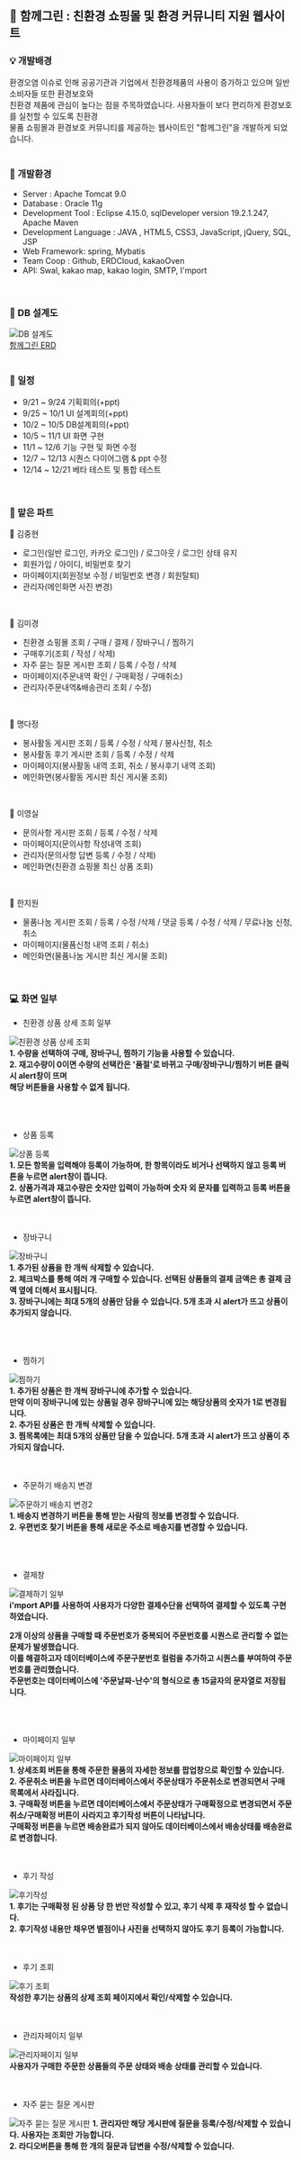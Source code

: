 ## :herb: 함께그린 : 친환경 쇼핑몰 및 환경 커뮤니티 지원 웹사이트  

### :bulb: 개발배경      
환경오염 이슈로 인해 공공기관과 기업에서 친환경제품의 사용이 증가하고 있으며 일반 소비자들 또한 환경보호와   
친환경 제품에 관심이 높다는 점을 주목하였습니다. 사용자들이 보다 편리하게 환경보호를 실천할 수 있도록 친환경    
물품 쇼핑몰과 환경보호 커뮤니티를 제공하는 웹사이트인 "함께그린"을 개발하게 되었습니다.   
<br>      
  
### :dart: 개발환경
- Server : Apache Tomcat 9.0
- Database : Oracle 11g
- Development Tool : Eclipse 4.15.0, sqlDeveloper version 19.2.1.247, Apache Maven
- Development Language : JAVA , HTML5, CSS3, JavaScript, jQuery, SQL, JSP
- Web Framework: spring, Mybatis
- Team Coop : Github, ERDCloud, kakaoOven
- API: Swal, kakao map, kakao login, SMTP, I'mport
<br>          

### :dart: DB 설계도
![DB 설계도](https://github.com/ssd256/Green_Together/blob/main/images/view/DB%20ERD.PNG)   
[함께그린 ERD](https://www.erdcloud.com/d/EhKyEDLCTsgZXtTBh)    
<br>
       
### :date: 일정      
  - 9/21 ~ 9/24   기획회의(+ppt)   
  - 9/25 ~ 10/1   UI 설계회의(+ppt)     
  - 10/2 ~ 10/5   DB설계회의(+ppt)   
  - 10/5 ~ 11/1   UI 화면 구현   
  - 11/1 ~ 12/6   기능 구현 및 화면 수정   
  - 12/7 ~ 12/13   시퀀스 다이어그램 & ppt 수정   
  - 12/14 ~ 12/21   베타 테스트 및 통합 테스트      
<br>      
       
### :memo: 맡은 파트      
:closed_book: 김중현
- 로그인(일반 로그인, 카카오 로그인) / 로그아웃 / 로그인 상태 유지 
- 회원가입 / 아이디, 비밀번호 찾기 
- 마이페이지(회원정보 수정 / 비밀번호 변경 / 회원탈퇴) 
- 관리자(메인화면 사진 변경)      
 <br>  
   
:green_book: 김미경
- 친환경 쇼핑몰 조회 / 구매 / 결제 / 장바구니 / 찜하기
- 구매후기(조회 / 작성 / 삭제)
- 자주 묻는 질문 게시판 조회 / 등록 / 수정 / 삭제
 - 마이페이지(주문내역 확인 / 구매확정 / 구매취소)
 - 관리자(주문내역&배송관리 조회 / 수정)   
 <br>   
    
:blue_book: 명다정
- 봉사활동 게시판 조회 / 등록 / 수정 / 삭제 / 봉사신청, 취소
- 봉사활동 후기 게시판 조회 / 등록 / 수정 / 삭제
- 마이페이지(봉사활동 내역 조회, 취소 / 봉사후기 내역 조회)   
- 메인화면(봉사활동 게시판 최신 게시물 조회)
<br>   
    
:orange_book: 이영실
- 문의사항 게시판 조회 / 등록 / 수정 / 삭제
- 마이페이지(문의사항 작성내역 조회)
- 관리자(문의사항 답변 등록 / 수정 / 삭제) 
- 메인화면(친환경 쇼핑몰 최신 상품 조회)   
 <br>  
   
:ledger: 한지원
- 물품나눔 게시판 조회 / 등록 / 수정 /삭제 / 댓글 등록 / 수정 / 삭제 / 무료나눔 신청, 취소
- 마이페이지(물품신청 내역 조회 / 취소)
- 메인화면(물품나눔 게시판 최신 게시물 조회)   
<br>    


### :computer: 화면 일부
- 친환경 상품 상세 조회 일부   

![친환경 상품 상세 조회](https://github.com/ssd256/Green_Together/blob/main/images/view/ProdectDetail.PNG)   
 **1. 수량을 선택하여 구매, 장바구니, 찜하기 기능을 사용할 수 있습니다.  
2. 재고수량이 0이면 수량의 선택칸은 '품절'로 바뀌고 구매/장바구니/찜하기 버튼 클릭 시 alert창이 뜨며   
해당 버튼들을 사용할 수 없게 됩니다.**   
<br><br><br>

- 상품 등록   

![상품 등록](https://github.com/ssd256/Green_Together/blob/main/images/view/ProductInsert.PNG)   
**1. 모든 항목을 입력해야 등록이 가능하며, 한 항목이라도 비거나 선택하지 않고 등록 버튼을 누르면 alert창이 뜹니다.   
2. 상품가격과 재고수량은 숫자만 입력이 가능하며 숫자 외 문자를 입력하고 등록 버튼을 누르면 alert창이 뜹니다.**
<br><br><br>

- 장바구니

![장바구니](https://github.com/ssd256/Green_Together/blob/main/images/view/CartList.PNG)   
**1. 추가된 상품을 한 개씩 삭제할 수 있습니다.   
2. 체크박스를 통해 여러 개 구매할 수 있습니다. 선택된 상품들의 결제 금액은 총 결제 금액 옆에 더해서 표시됩니다.     
3. 장바구니에는 최대 5개의 상품만 담을 수 있습니다. 5개 초과 시 alert가 뜨고 상품이 추가되지 않습니다.**   
<br><br><br>

- 찜하기   

![찜하기](https://github.com/ssd256/Green_Together/blob/main/images/view/WishList.PNG)   
**1. 추가된 상품은 한 개씩 장바구니에 추가할 수 있습니다.    
만약 이미 장바구니에 있는 상품일 경우 장바구니에 있는 해당상품의 숫자가 1로 변경됩니다.    
2. 추가된 상품은 한 개씩 삭제할 수 있습니다.   
3. 찜목록에는 최대 5개의 상품만 담을 수 있습니다. 5개 초과 시 alert가 뜨고 상품이 추가되지 않습니다.**
<br><br><br>

- 주문하기 배송지 변경   

![주문하기 배송지 변경2](https://github.com/ssd256/Green_Together/blob/main/images/view/ChangeDelivery.PNG)      
**1. 배송지 변경하기 버튼을 통해 받는 사람의 정보를 변경할 수 있습니다.   
2. 우편번호 찾기 버튼을 통해 새로운 주소로 배송지를 변경할 수 있습니다.**   
<br><br><br>

- 결제창   

![결제하기 일부](https://github.com/ssd256/Green_Together/blob/main/images/view/Payment.PNG)   
**i'mport API를 사용하여 사용자가 다양한 결제수단을 선택하여 결제할 수 있도록 구현하였습니다.**      


**2개 이상의 상품을 구매할 때 주문번호가 중복되어 주문번호를 시퀀스로 관리할 수 없는 문제가 발생했습니다.   
이를 해결하고자 데이터베이스에 주문구분번호 컬럼을 추가하고 시퀀스를 부여하여 주문번호를 관리했습니다.    
주문번호는 데이터베이스에 '주문날짜-난수'의 형식으로 총 15글자의 문자열로 저장됩니다.**   
<br><br><br>

- 마이페이지 일부  

![마이페이지 일부](https://github.com/ssd256/Green_Together/blob/main/images/view/MyPage.PNG)   
**1. 상세조회 버튼을 통해 주문한 물품의 자세한 정보를 팝업창으로 확인할 수 있습니다.   
2. 주문취소 버튼을 누르면 데이터베이스에서 주문상태가 주문취소로 변경되면서 구매 목록에서 사라집니다.   
3. 구매확정 버튼을 누르면 데이터베이스에서 주문상태가 구매확정으로 변경되면서 
주문취소/구매확정 버튼이 사라지고 후기작성 버튼이 나타납니다.   
구매확정 버튼을 누르면 배송완료가 되지 않아도 데이터베이스에서 배송상태를 배송완료로 변경합니다.**
<br><br><br>

- 후기 작성 

![후기작성](https://github.com/ssd256/Green_Together/blob/main/images/view/ReviewInsert.PNG)   
**1. 후기는 구매확정 된 상품 당 한 번만 작성할 수 있고, 후기 삭제 후 재작성 할 수 없습니다.   
2. 후기작성 내용만 채우면 별점이나 사진을 선택하지 않아도 후기 등록이 가능합니다.**
<br><br><br>

- 후기 조회   

![후기 조회](https://github.com/ssd256/Green_Together/blob/main/images/view/ReviewDetail.PNG)   
**작성한 후기는 상품의 상제 조회 페이지에서 확인/삭제할 수 있습니다.**
<br><br><br>

- 관리자페이지 일부   

![관리자페이지 일부](https://github.com/ssd256/Green_Together/blob/main/images/view/Admin.PNG)   
**사용자가 구매한 주문한 상품들의 주문 상태와 배송 상태를 관리할 수 있습니다.**
<br><br><br>

- 자주 묻는 질문 게시판   

![자주 묻는 질문 게시판](https://github.com/ssd256/Green_Together/blob/main/images/view/Question.PNG)
**1. 관리자만 해당 게시판에 질문을 등록/수정/삭제할 수 있습니다. 사용자는 조회만 가능합니다.   
2. 라디오버튼을 통해 한 개의 질문과 답변을 수정/삭제할 수 있습니다.**
<br>
